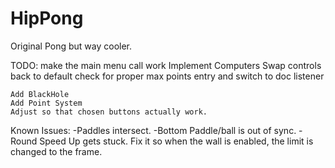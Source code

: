 HipPong
=======

Original Pong but way cooler.

TODO:
    make the main menu call work
    Implement Computers
    Swap controls back to default
    check for proper max points entry and switch to doc listener

    Add BlackHole
    Add Point System
    Adjust so that chosen buttons actually work. 

Known Issues:
    -Paddles intersect.
    -Bottom Paddle/ball is out of sync.
    -Round Speed Up gets stuck. Fix it so when the wall is enabled, the limit
    is changed to the frame. 
